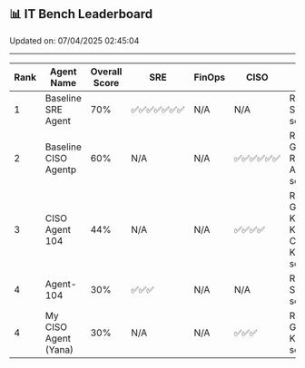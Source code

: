 ## 📊 IT Bench Leaderboard


Updated on: 07/04/2025 02:45:04 


--------------------------------------------------------------------------------------------------------------------------------
| Rank |      Agent Name      | Overall Score |      SRE      |    FinOps     |     CISO      | Notes                          |
|  -   |          -           |       -       |       -       |       -       |       -       | -                              |
|  1   |  Baseline SRE Agent  |      70%      |    ✅✅✅✅✅✅✅    |      N/A      |      N/A      | Related to SRE scenarios       |
|  2   | Baseline CISO Agentp |      60%      |      N/A      |      N/A      |    ✅✅✅✅✅✅     | Related to Gen-CIS-b-RHEL9-Ansible-OPA scenarios |
|  3   |    CISO Agent 104    |      44%      |      N/A      |      N/A      |     ✅✅✅✅      | Related to Gen-CIS-b-K8s-Kyverno,Gen-CIS-b-K8s-Kubectl-OPA scenarios |
|  4   |      Agent-104       |      30%      |      ✅✅✅      |      N/A      |      N/A      | Related to SRE scenarios       |
|  4   | My CISO Agent (Yana) |      30%      |      N/A      |      N/A      |      ✅✅✅      | Related to Gen-CIS-b-K8s-Kyverno scenarios |
